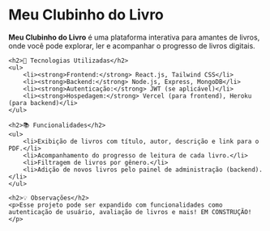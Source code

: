 <!DOCTYPE html>
<html lang="pt-br">
<head>
    <meta charset="UTF-8">
    <meta name="viewport" content="width=device-width, initial-scale=1.0">
    <title>Meu Clubinho do Livro</title>
</head>
<body>
    <h1>Meu Clubinho do Livro</h1>
    <p><strong>Meu Clubinho do Livro</strong> é uma plataforma interativa para amantes de livros, onde você pode explorar, ler e acompanhar o progresso de livros digitais.</p>

    <h2>🔧 Tecnologias Utilizadas</h2>
    <ul>
        <li><strong>Frontend:</strong> React.js, Tailwind CSS</li>
        <li><strong>Backend:</strong> Node.js, Express, MongoDB</li>
        <li><strong>Autenticação:</strong> JWT (se aplicável)</li>
        <li><strong>Hospedagem:</strong> Vercel (para frontend), Heroku (para backend)</li>
    </ul>

    <h2>📚 Funcionalidades</h2>
    <ul>
        <li>Exibição de livros com título, autor, descrição e link para o PDF.</li>
        <li>Acompanhamento do progresso de leitura de cada livro.</li>
        <li>Filtragem de livros por gênero.</li>
        <li>Adição de novos livros pelo painel de administração (backend).</li>
    </ul>

    <h2>💡 Observações</h2>
    <p>Esse projeto pode ser expandido com funcionalidades como autenticação de usuário, avaliação de livros e mais! EM CONSTRUÇÃO!</p>
</body>
</html>